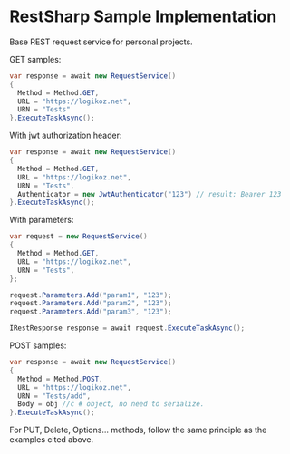 # RestSharp Sample Implementation
Base REST request service for personal projects.

GET samples:
```csharp
var response = await new RequestService()
{
  Method = Method.GET,
  URL = "https://logikoz.net",
  URN = "Tests"
}.ExecuteTaskAsync();
```

With jwt authorization header:
```csharp
var response = await new RequestService()
{
  Method = Method.GET,
  URL = "https://logikoz.net",
  URN = "Tests",
  Authenticator = new JwtAuthenticator("123") // result: Bearer 123
}.ExecuteTaskAsync();
```

With parameters:
```csharp
var request = new RequestService()
{
  Method = Method.GET,
  URL = "https://logikoz.net",
  URN = "Tests",
};

request.Parameters.Add("param1", "123");
request.Parameters.Add("param2", "123");
request.Parameters.Add("param3", "123");

IRestResponse response = await request.ExecuteTaskAsync();
```

POST samples:
```csharp
var response = await new RequestService()
{
  Method = Method.POST,
  URL = "https://logikoz.net",
  URN = "Tests/add",
  Body = obj //c # object, no need to serialize.
}.ExecuteTaskAsync();
```

For PUT, Delete, Options... methods, follow the same principle as the examples cited above.
